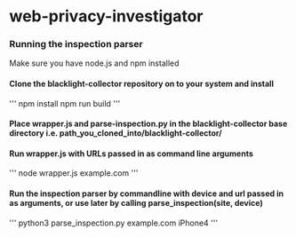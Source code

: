 # web-privacy-investigator

<h3>Running the inspection parser</h3>

Make sure you have node.js and npm installed

<h4>Clone the blacklight-collector repository on to your system and install</h4>

'''
npm install
npm run build
'''

<h4>Place wrapper.js and parse-inspection.py in the blacklight-collector base directory i.e. path_you_cloned_into/blacklight-collector/ </h4>

<h4>Run wrapper.js with URLs passed in as command line arguments </h4>

'''
node wrapper.js example.com
'''

<h4>Run the inspection parser by commandline with device and url passed in as arguments, or use later by calling parse_inspection(site, device) </h4>

'''
python3 parse_inspection.py example.com iPhone4
'''
